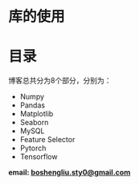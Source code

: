 <!--
    作者：刘博生
    email: boshengliu.sty0@gmail.com
**  本文档可用于个人学习目的，不得用于商业目的  **
-->

# 库的使用

# 目录

博客总共分为8个部分，分别为：

* Numpy
* Pandas
* Matplotlib
* Seaborn
* MySQL
* Feature Selector
* Pytorch
* Tensorflow

**email: boshengliu.sty0@gmail.com** 